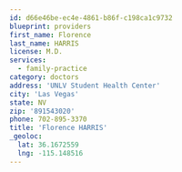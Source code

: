 ```yaml
---
id: d66e46be-ec4e-4861-b86f-c198ca1c9732
blueprint: providers
first_name: Florence
last_name: HARRIS
license: M.D.
services:
  - family-practice
category: doctors
address: 'UNLV Student Health Center'
city: 'Las Vegas'
state: NV
zip: '891543020'
phone: 702-895-3370
title: 'Florence HARRIS'
_geoloc:
  lat: 36.1672559
  lng: -115.148516
---
```

